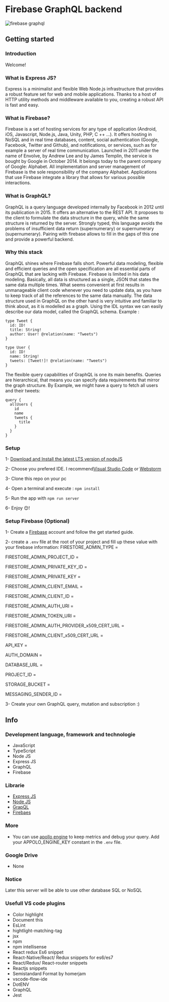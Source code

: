 # Firebase GraphQL backend
![firebase graphql](https://cdn-images-1.medium.com/max/1600/1*YbcWKaWi7QqR0bKafpE1Dw.png)

## Getting started

### Introduction 

Welcome!


### What is Express JS?

Express is a minimalist and flexible Web Node.js infrastructure that provides a robust feature set for web and mobile applications. Thanks to a host of HTTP utility methods and middleware available to you, creating a robust API is fast and easy.


### What is Firebase?

Firebase is a set of hosting services for any type of application (Android, iOS, Javascript, Node.js, Java, Unity, PHP, C ++ ...). It offers hosting in NoSQL and in real time databases, content, social authentication (Google, Facebook, Twitter and Github), and notifications, or services, such as for example a server of real time communication. Launched in 2011 under the name of Envolve, by Andrew Lee and by James Templin, the service is bought by Google in October 2014. It belongs today to the parent company of Google: Alphabet. All implementation and server management of Firebase is the sole responsibility of the company Alphabet. Applications that use Firebase integrate a library that allows for various possible interactions.

### What is GraphQL?

GraphQL is a query language developed internally by Facebook in 2012 until its publication in 2015. It offers an alternative to the REST API. It proposes to the client to formulate the data structure in the query, while the same structure is returned by the server. Strongly typed, this language avoids the problems of insufficient data return (supernumerary) or supernumerary (supernumerary). Pairing with firebase allows to fill in the gaps of this one and provide a powerful backend.

### Why this stack 
GraphQL shines where Firebase falls short. Powerful data modeling, flexible and efficient queries and the open specification are all essential parts of GraphQL that are lacking with Firebase. Firebase is limited in his data modeling. Basically, all data is structured as a single, JSON that states the same data multiple times. What seems convenient at first results in unmanageable client code whenever you need to update data, as you have to keep track of all the references to the same data manually. The data structure used in GraphQL on the other hand is very intuitive and familiar to think about, as it is modelled as a graph. Using the IDL syntax we can easily describe our data model, called the GraphQL schema. Example :
```
type Tweet {
  id: ID!
  title: String!
  author: User! @relation(name: "Tweets")
}

type User {
  id: ID!
  name: String!
  tweets: [Tweet!]! @relation(name: "Tweets")
}
```

The flexible query capabilities of GraphQL is one its main benefits. Queries are hierarchical, that means you can specify data requirements that mirror the graph structure. By Example, we might have a query to fetch all users and their tweets: 
```
query {
  allUsers {
    id
    name
    tweets {
      title
    }
  }
}
```

### Setup
 1- [Download and Install the latest LTS version of nodeJS](https://nodejs.org/en/)
 
 2- Choose you prefered IDE. I recommend[Visual Studio Code](httpswww.jetbrains.comstudent) or [Webstorm](https://www.jetbrains.com/webstorm/)

 3- Clone this repo on your pc

 4- Open a terminal and execute : `npm install`

 5- Run the app with `npm run server`
 
 6- Enjoy 😊!
 
### Setup Firebase (Optional)
 1- Create a [Firebase](https://firebase.google.com/) account and follow the get started guide.

 2- create a `.env` file at the root of your project and fill up these value with your firebase information:
  FIRESTORE_ADMIN_TYPE =
  
  FIRESTORE_ADMIN_PROJECT_ID = 
  
  FIRESTORE_ADMIN_PRIVATE_KEY_ID = 
  
  FIRESTORE_ADMIN_PRIVATE_KEY = 
  
  FIRESTORE_ADMIN_CLIENT_EMAIL =
  
  FIRESTORE_ADMIN_CLIENT_ID = 
  
  FIRESTORE_ADMIN_AUTH_URI = 
  
  FIRESTORE_ADMIN_TOKEN_URI =
  
  FIRESTORE_ADMIN_AUTH_PROVIDER_x509_CERT_URL =
  
  FIRESTORE_ADMIN_CLIENT_x509_CERT_URL = 
  
  API_KEY = 
  
  AUTH_DOMAIN = 
  
  DATABASE_URL = 
  
  PROJECT_ID = 
  
  STORAGE_BUCKET = 
  
  MESSAGING_SENDER_ID = 
  
 3- Create your own GraphQL query, mutation and subscription :)
 
## Info 

### Development language, framework and technologie
- JavaScript 
- TypeScript
- Node JS
- Express JS
- GraphQL
- Firebase

### Librarie

- [Express JS](https://expressjs.com/fr/)
- [Node JS](https://nodejs.org/en/)
- [GrapQL](https://www.apollographql.com/docs/apollo-server/)
- [Firebaes](https://firebase.google.com/docs/web/setup)

### More 
- You can use [apollo engine](https://engine.apollographql.com/login) to keep metrics and debug your query. Add your APPOLO_ENGINE_KEY constant in the `.env` file.

### Google Drive
- None

### Notice
Later this server will be able to use other database SQL or NoSQL

### Usefull VS code plugins
- Color highlight
- Document this
- EsLint
- hightlight-matching-tag
- jsx
- npm
- npm intellisense
- React redux Es6 snippet
- React-Native/React/ Redux snippets for es6/es7
- React/Redux/ React-router snippets
- Reactjs snippets
- Semistandard Format by homerjam
- vscode-flow-ide
- DotENV
- GraphQL
- Jest
